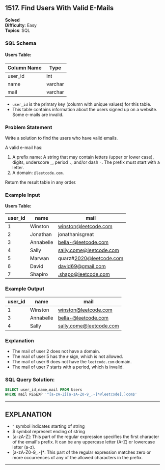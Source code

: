 ## 1517. Find Users With Valid E-Mails
**Solved**  
**Difficulty**: Easy  
**Topics**: SQL  

### SQL Schema

#### Users Table:
| Column Name | Type    |
|-------------|---------|
| user_id     | int     |
| name        | varchar |
| mail        | varchar |

- `user_id` is the primary key (column with unique values) for this table.
- This table contains information about the users signed up on a website. Some e-mails are invalid.

### Problem Statement

Write a solution to find the users who have valid emails.

A valid e-mail has:
1. A prefix name: A string that may contain letters (upper or lower case), digits, underscore `_`, period `.`, and/or dash `-`. The prefix must start with a letter.
2. A domain: `@leetcode.com`.

Return the result table in any order.

### Example Input

**Users Table:**

| user_id | name      | mail                    |
|---------|-----------|-------------------------|
| 1       | Winston   | winston@leetcode.com    |
| 2       | Jonathan  | jonathanisgreat         |
| 3       | Annabelle | bella-@leetcode.com     |
| 4       | Sally     | sally.come@leetcode.com |
| 5       | Marwan    | quarz#2020@leetcode.com |
| 6       | David     | david69@gmail.com       |
| 7       | Shapiro   | .shapo@leetcode.com     |

### Example Output

| user_id | name      | mail                    |
|---------|-----------|-------------------------|
| 1       | Winston   | winston@leetcode.com    |
| 3       | Annabelle | bella-@leetcode.com     |
| 4       | Sally     | sally.come@leetcode.com |

### Explanation

- The mail of user 2 does not have a domain.
- The mail of user 5 has the `#` sign, which is not allowed.
- The mail of user 6 does not have the `leetcode.com` domain.
- The mail of user 7 starts with a period, which is invalid.

### SQL Query Solution:

```sql
SELECT user_id,name,mail FROM Users
WHERE mail REGEXP '^[a-zA-Z][a-zA-Z0-9_.-]*@leetcode[.]com$'
```
---
## EXPLANATION
- ^ symbol indicates starting of string
- $ symbol represent ending of string
- [a-zA-Z]: This part of the regular expression specifies the first character of the email's prefix. It can be any uppercase letter (A-Z) or lowercase letter (a-z).
- [a-zA-Z0-9_.-]*: This part of the regular expression matches zero or more occurrences of any of the allowed characters in the prefix.
- ---
